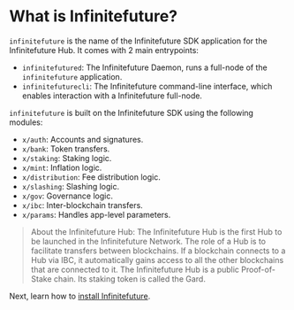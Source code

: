 # What is Infinitefuture?

`infinitefuture` is the name of the Infinitefuture SDK application for the Infinitefuture Hub. It comes with 2 main entrypoints:

- `infinitefutured`: The Infinitefuture Daemon, runs a full-node of the `infinitefuture` application.
- `infinitefuturecli`: The Infinitefuture command-line interface, which enables interaction with a Infinitefuture full-node.

`infinitefuture` is built on the Infinitefuture SDK using the following modules:

- `x/auth`: Accounts and signatures.
- `x/bank`: Token transfers.
- `x/staking`: Staking logic.
- `x/mint`: Inflation logic.
- `x/distribution`: Fee distribution logic.
- `x/slashing`: Slashing logic.
- `x/gov`: Governance logic.
- `x/ibc`: Inter-blockchain transfers.
- `x/params`: Handles app-level parameters.

>About the Infinitefuture Hub: The Infinitefuture Hub is the first Hub to be launched in the Infinitefuture Network. The role of a Hub is to facilitate transfers between blockchains. If a blockchain connects to a Hub via IBC, it automatically gains access to all the other blockchains that are connected to it. The Infinitefuture Hub is a public Proof-of-Stake chain. Its staking token is called the Gard.

Next, learn how to [install Infinitefuture](./installation.md).
